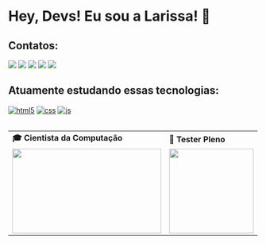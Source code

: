 ### <h1>Hey, Devs! Eu sou a Larissa! 👋</h1>

<h2>Contatos:</h2>
  
<div> <a href="https://instagram.com/9larissanunes" target="_blank"><img src="https://img.shields.io/badge/-Instagram-%23E4405F?style=for-the-badge&logo=instagram&logoColor=white" target="_blank"></a> <a href = "https://mail.google.com/larissa-nunes"><img src="https://img.shields.io/badge/Gmail-D14836?style=for-the-badge&logo=gmail&logoColor=white" target="_blank"></a> <a href="https://www.linkedin.com/in/slarissa-nunes" target="_blank"><img src="https://img.shields.io/badge/-LinkedIn-%230077B5?style=for-the-badge&logo=linkedin&logoColor=white" target="_blank"></a> 
<a href="mailto:larissnunes924@gmail.com"><img src="https://camo.githubusercontent.com/927d6b3961fa048ff7303daf291cb5869dfa25018997cf8c1373c2f6a85b1458/68747470733a2f2f696d672e736869656c64732e696f2f62616467652f2d476d61696c2d2532333333333f7374796c653d666f722d7468652d6261646765266c6f676f3d676d61696c266c6f676f436f6c6f723d7768697465" data-canonical-src="https://img.shields.io/badge/-Gmail-%23333?style=for-the-badge&amp;logo=gmail&amp;logoColor=white" style="max-width: 100%;"></a>
  <a href="https://open.spotify.com/emw0egti12kyqgg08id3bcint" rel="nofollow">
    <img src="https://camo.githubusercontent.com/c0bf8616af20c27426a515e3c15ecf5252b5790f9a71a406123ed71445dd40b1/68747470733a2f2f696d672e736869656c64732e696f2f62616467652f53706f746966792d3145443736303f267374796c653d666f722d7468652d6261646765266c6f676f3d73706f74696679266c6f676f436f6c6f723d7768697465" data-canonical-src="https://img.shields.io/badge/Spotify-1ED760?&amp;style=for-the-badge&amp;logo=spotify&amp;logoColor=white" style="max-width: 100%;">
  </a>
</div>

### <h2>Atuamente estudando essas tecnologias:</h2>

<div dir="auto">
  <a target="_blank" rel="noopener noreferrer nofollow" href="https://camo.githubusercontent.com/d63d473e728e20a286d22bb2226a7bf45a2b9ac6c72c59c0e61e9730bfe4168c/68747470733a2f2f696d672e736869656c64732e696f2f62616467652f48544d4c352d4533344632363f7374796c653d666f722d7468652d6261646765266c6f676f3d68746d6c35266c6f676f436f6c6f723d7768697465"><img align="center" alt="html5" src="https://camo.githubusercontent.com/d63d473e728e20a286d22bb2226a7bf45a2b9ac6c72c59c0e61e9730bfe4168c/68747470733a2f2f696d672e736869656c64732e696f2f62616467652f48544d4c352d4533344632363f7374796c653d666f722d7468652d6261646765266c6f676f3d68746d6c35266c6f676f436f6c6f723d7768697465" data-canonical-src="https://img.shields.io/badge/HTML5-E34F26?style=for-the-badge&amp;logo=html5&amp;logoColor=white" style="max-width: 100%;"></a>
  <a target="_blank" rel="noopener noreferrer nofollow" href="https://camo.githubusercontent.com/3a0f693cfa032ea4404e8e02d485599bd0d192282b921026e89d271aaa3d7565/68747470733a2f2f696d672e736869656c64732e696f2f62616467652f435353332d3135373242363f7374796c653d666f722d7468652d6261646765266c6f676f3d63737333266c6f676f436f6c6f723d7768697465"><img align="center" alt="css" src="https://camo.githubusercontent.com/3a0f693cfa032ea4404e8e02d485599bd0d192282b921026e89d271aaa3d7565/68747470733a2f2f696d672e736869656c64732e696f2f62616467652f435353332d3135373242363f7374796c653d666f722d7468652d6261646765266c6f676f3d63737333266c6f676f436f6c6f723d7768697465" data-canonical-src="https://img.shields.io/badge/CSS3-1572B6?style=for-the-badge&amp;logo=css3&amp;logoColor=white" style="max-width: 100%;"></a>
  <a target="_blank" rel="noopener noreferrer nofollow" href="https://camo.githubusercontent.com/9d07c04bdd98c662d5df9d4e1cc1de8446ffeaebca330feb161f1fb8e1188204/68747470733a2f2f696d672e736869656c64732e696f2f62616467652f4a6176615363726970742d4637444631453f7374796c653d666f722d7468652d6261646765266c6f676f3d6a617661736372697074266c6f676f436f6c6f723d626c61636b"><img align="center" alt="js" src="https://camo.githubusercontent.com/9d07c04bdd98c662d5df9d4e1cc1de8446ffeaebca330feb161f1fb8e1188204/68747470733a2f2f696d672e736869656c64732e696f2f62616467652f4a6176615363726970742d4637444631453f7374796c653d666f722d7468652d6261646765266c6f676f3d6a617661736372697074266c6f676f436f6c6f723d626c61636b" data-canonical-src="https://img.shields.io/badge/JavaScript-F7DF1E?style=for-the-badge&amp;logo=javascript&amp;logoColor=black" style="max-width: 100%;"></a>
    
<br>
</br>
<div align="center" dir="auto">
  <table>
    <tbody><tr>
      <td>
        <b><g-emoji class="g-emoji" alias="mortar_board" fallback-src="https://github.githubassets.com/images/icons/emoji/unicode/1f393.png">🎓</g-emoji> Cientista da Computação</b>
      </td>
      <td>
        <b><g-emoji class="g-emoji" alias="test_tube" fallback-src="https://github.githubassets.com/images/icons/emoji/unicode/1f9ea.png">🧪</g-emoji> Tester Pleno</b>
      </td>
    </tr>
    <tr>
      <td>
        <a target="_blank" rel="noopener noreferrer nofollow" href="https://camo.githubusercontent.com/793a3c97d028b3d54dd3dc63d9afa6ad1db4266bfe9674e027fc437fc0ae9dcb/68747470733a2f2f6170696c6772696d696e6e61726e69612e66696c65732e776f726470726573732e636f6d2f323031382f30392f6c6567616c6c792d626c6f6e64652d6c6170746f702d65313533363037383933313633352e6a7067"><img src="https://camo.githubusercontent.com/793a3c97d028b3d54dd3dc63d9afa6ad1db4266bfe9674e027fc437fc0ae9dcb/68747470733a2f2f6170696c6772696d696e6e61726e69612e66696c65732e776f726470726573732e636f6d2f323031382f30392f6c6567616c6c792d626c6f6e64652d6c6170746f702d65313533363037383933313633352e6a7067" width="300px" height="170px" data-canonical-src="https://apilgriminnarnia.files.wordpress.com/2018/09/legally-blonde-laptop-e1536078931635.jpg" style="max-width: 100%;"></a>
      </td>
      <td>
          <animated-image data-catalyst="" style="width: 300px;"><a target="_blank" rel="noopener noreferrer nofollow" href="https://camo.githubusercontent.com/2eba03d7f55593bc261a6876d60f0c6b27c7783e48012716dfaf900a005ce474/68747470733a2f2f7265616374696f6e676966732e6d652f77702d636f6e74656e742f75706c6f6164732f323031392f30352f546573746572732d56732d446576656c6f706572732e676966" data-target="animated-image.originalLink"><img src="https://camo.githubusercontent.com/2eba03d7f55593bc261a6876d60f0c6b27c7783e48012716dfaf900a005ce474/68747470733a2f2f7265616374696f6e676966732e6d652f77702d636f6e74656e742f75706c6f6164732f323031392f30352f546573746572732d56732d446576656c6f706572732e676966" height="170px" data-canonical-src="https://reactiongifs.me/wp-content/uploads/2019/05/Testers-Vs-Developers.gif" style="max-width: 100%; display: inline-block;" data-target="animated-image.originalImage"></a>
      <span class="AnimatedImagePlayer" data-target="animated-image.player" hidden="">
        <a data-target="animated-image.replacedLink" class="AnimatedImagePlayer-images" href="https://camo.githubusercontent.com/2eba03d7f55593bc261a6876d60f0c6b27c7783e48012716dfaf900a005ce474/68747470733a2f2f7265616374696f6e676966732e6d652f77702d636f6e74656e742f75706c6f6164732f323031392f30352f546573746572732d56732d446576656c6f706572732e676966" target="_blank">
          
        <span data-target="animated-image.imageContainer">
            <img data-target="animated-image.replacedImage" alt="68747470733a2f2f7265616374696f6e676966732e6d652f77702d636f6e74656e742f75706c6f6164732f323031392f30352f546573746572732d56732d446576656c6f706572732e676966" class="AnimatedImagePlayer-animatedImage" src="https://camo.githubusercontent.com/2eba03d7f55593bc261a6876d60f0c6b27c7783e48012716dfaf900a005ce474/68747470733a2f2f7265616374696f6e676966732e6d652f77702d636f6e74656e742f75706c6f6164732f323031392f30352f546573746572732d56732d446576656c6f706572732e676966" height="170px" style="display: block; opacity: 1;">
          <canvas class="AnimatedImagePlayer-stillImage" aria-hidden="true" width="300" height="170"></canvas></span></a>
        <button data-target="animated-image.imageButton" class="AnimatedImagePlayer-images" tabindex="-1" aria-label="Play 68747470733a2f2f7265616374696f6e676966732e6d652f77702d636f6e74656e742f75706c6f6164732f323031392f30352f546573746572732d56732d446576656c6f706572732e676966" hidden=""></button>
        <span class="AnimatedImagePlayer-controls" data-target="animated-image.controls" hidden="">
          <button data-target="animated-image.playButton" class="AnimatedImagePlayer-button" aria-label="Play 68747470733a2f2f7265616374696f6e676966732e6d652f77702d636f6e74656e742f75706c6f6164732f323031392f30352f546573746572732d56732d446576656c6f706572732e676966">
            <svg aria-hidden="true" focusable="false" class="octicon icon-play" width="16" height="16" viewBox="0 0 16 16" fill="none" xmlns="http://www.w3.org/2000/svg">
              <path d="M4 13.5427V2.45734C4 1.82607 4.69692 1.4435 5.2295 1.78241L13.9394 7.32507C14.4334 7.63943 14.4334 8.36057 13.9394 8.67493L5.2295 14.2176C4.69692 14.5565 4 14.1739 4 13.5427Z">
            </path></svg>
            <svg aria-hidden="true" focusable="false" class="octicon icon-pause" width="16" height="16" viewBox="0 0 16 16" xmlns="http://www.w3.org/2000/svg">
              <rect x="4" y="2" width="3" height="12" rx="1"></rect>
              <rect x="9" y="2" width="3" height="12" rx="1"></rect>
            </svg>
          </button>
          <a data-target="animated-image.openButton" aria-label="Open 68747470733a2f2f7265616374696f6e676966732e6d652f77702d636f6e74656e742f75706c6f6164732f323031392f30352f546573746572732d56732d446576656c6f706572732e676966 in new window" class="AnimatedImagePlayer-button" href="https://camo.githubusercontent.com/2eba03d7f55593bc261a6876d60f0c6b27c7783e48012716dfaf900a005ce474/68747470733a2f2f7265616374696f6e676966732e6d652f77702d636f6e74656e742f75706c6f6164732f323031392f30352f546573746572732d56732d446576656c6f706572732e676966" target="_blank">
            <svg aria-hidden="true" class="octicon" xmlns="http://www.w3.org/2000/svg" viewBox="0 0 16 16" width="16" height="16">
              <path fill-rule="evenodd" d="M10.604 1h4.146a.25.25 0 01.25.25v4.146a.25.25 0 01-.427.177L13.03 4.03 9.28 7.78a.75.75 0 01-1.06-1.06l3.75-3.75-1.543-1.543A.25.25 0 0110.604 1zM3.75 2A1.75 1.75 0 002 3.75v8.5c0 .966.784 1.75 1.75 1.75h8.5A1.75 1.75 0 0014 12.25v-3.5a.75.75 0 00-1.5 0v3.5a.25.25 0 01-.25.25h-8.5a.25.25 0 01-.25-.25v-8.5a.25.25 0 01.25-.25h3.5a.75.75 0 000-1.5h-3.5z"></path>
            </svg>
          </a>
        </span>
      </span></animated-image>
      </td>
    </tr>
  </tbody></table>
</div>

